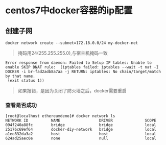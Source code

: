 # centos7中docker容器的ip配置

## 创建子网
```
docker network create --subnet=172.18.0.0/24 my-docker-net
```
> 掩码用24(255.255.255.0),与宿主机掩码一致
```
Error response from daemon: Failed to Setup IP tables: Unable to enable SKIP DNAT rule:  (iptables failed: iptables --wait -t nat -I DOCKER -i br-fad2adb8a7aa -j RETURN: iptables: No chain/target/match by that name.
 (exit status 1))
```
> 如果报错，是因为关闭了防火墙之后，docker需要重启
### 查看是否成功
```
[root@localhost ethereumdemo]# docker network ls
NETWORK ID          NAME                 DRIVER              SCOPE
094f240a88fc        bridge               bridge              local
25176c69ef64        docker-diy-network   bridge              local
a1ee832da3a2        host                 host                local
624ad25aec0e        none                 null                local
```
